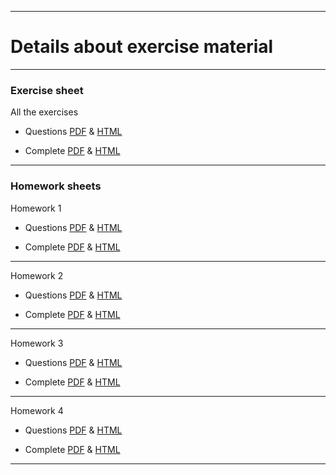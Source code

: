 <!-- -------------------------------------------------------------------------------- -->

<!-- Copyright 2023 Georgios Karagiannis -->

<!-- georgios.karagiannis@durham.ac.uk -->
<!-- Associate Professor -->
<!-- Department of Mathematical Sciences, Durham University, Durham,  UK  -->

<!-- This file is part of Machine_Learning_and_Neural_Networks_III_Epiphany_2023 -->
<!-- which is the material of the course -->
<!-- MATH4341: Spatio-Temporal Statistics -->
<!-- Epiphany term -->
<!-- taught by Georgios P. Katagiannis in the Department of Mathematical Sciences   -->
<!-- in the University of Durham  in Michaelmas term in 2023 -->

<!-- Spatio-Temporal_Statistics_Michaelmas_2023 is free software: -->
<!-- you can redistribute it and/or modify it-->
<!-- under the terms of the GNU General Public License as published by -->
<!-- the Free Software Foundation version 3 of the License. -->

<!-- Spatio-Temporal_Statistics_Michaelmas_2023 is distributed ->
<!-- in the hope that it will be useful, -->
<!-- but WITHOUT ANY WARRANTY; without even the implied warranty of -->
<!-- MERCHANTABILITY or FITNESS FOR A PARTICULAR PURPOSE.  See the -->
<!-- GNU General Public License for more details. -->

<!-- You should have received a copy of the GNU General Public License -->
<!-- along with Machine_Learning_and_Neural_Networks_III_Epiphany_2023 -->
<!-- If not, see <http://www.gnu.org/licenses/>. -->

<!-- -------------------------------------------------------------------------------- -->

------------------------------------------------------------------------

# Details about exercise material 

------------------------------------------------------------------------

### Exercise sheet

All the exercises  

+ Questions [PDF](https://github.com/georgios-stats/Spatio-Temporal_Statistics_Michaelmas_2023/blob/main/Exercises/Exercise_sheet_questions.pdf) & [HTML](https://htmlpreview.github.io/?https://github.com/georgios-stats/Spatio-Temporal_Statistics_Michaelmas_2023/blob/main/Exercises/Exercise_sheet_questions_xhtml/Exercise_sheet_questions.xhtml)  

+ Complete [PDF](https://github.com/georgios-stats/Spatio-Temporal_Statistics_Michaelmas_2023/blob/main/Exercises/Exercise_sheet_complete.pdf) & [HTML](https://htmlpreview.github.io/?https://github.com/georgios-stats/Spatio-Temporal_Statistics_Michaelmas_2023/blob/main/Exercises/Exercise_sheet_complete_xhtml/Exercise_sheet_complete.xhtml)  


------------------------------------------------------------------------


### Homework sheets

Homework 1  

+ Questions [PDF](https://github.com/georgios-stats/Spatio-Temporal_Statistics_Michaelmas_2023/blob/main/Exercises/Homework_1_questions.pdf) & [HTML](https://htmlpreview.github.io/?https://github.com/georgios-stats/Spatio-Temporal_Statistics_Michaelmas_2023/blob/main/Exercises/Homework_1_questions_xhtml/Homework_1_questions_xhtml)  

+ Complete [PDF](https://github.com/georgios-stats/Spatio-Temporal_Statistics_Michaelmas_2023/blob/main/Exercises/Homework_1_complete.pdf) & [HTML](https://htmlpreview.github.io/?https://github.com/georgios-stats/Spatio-Temporal_Statistics_Michaelmas_2023/blob/main/Exercises/Homework_1_complete_xhtml/Homework_1_complete.xhtml)   

------------------------------------------------------------------------

Homework 2  

+ Questions [PDF](https://github.com/georgios-stats/Spatio-Temporal_Statistics_Michaelmas_2023/blob/main/Exercises/Homework_2_questions.pdf) & [HTML](https://htmlpreview.github.io/?https://github.com/georgios-stats/Spatio-Temporal_Statistics_Michaelmas_2023/blob/main/Exercises/Homework_2_questions_xhtml/Homework_2_questions_xhtml)  

+ Complete [PDF](https://github.com/georgios-stats/Spatio-Temporal_Statistics_Michaelmas_2023/blob/main/Exercises/Homework_2_complete.pdf) & [HTML](https://htmlpreview.github.io/?https://github.com/georgios-stats/Spatio-Temporal_Statistics_Michaelmas_2023/blob/main/Exercises/Homework_2_complete_xhtml/Homework_2_complete.xhtml)   

------------------------------------------------------------------------

Homework 3  

+ Questions [PDF](https://github.com/georgios-stats/Spatio-Temporal_Statistics_Michaelmas_2023/blob/main/Exercises/Homework_3_questions.pdf) & [HTML](https://htmlpreview.github.io/?https://github.com/georgios-stats/Spatio-Temporal_Statistics_Michaelmas_2023/blob/main/Exercises/Homework_3_questions_xhtml/Homework_3_questions_xhtml)  

+ Complete [PDF](https://github.com/georgios-stats/Spatio-Temporal_Statistics_Michaelmas_2023/blob/main/Exercises/Homework_3_complete.pdf) & [HTML](https://htmlpreview.github.io/?https://github.com/georgios-stats/Spatio-Temporal_Statistics_Michaelmas_2023/blob/main/Exercises/Homework_3_complete_xhtml/Homework_3_complete.xhtml)   

------------------------------------------------------------------------

Homework 4  

+ Questions [PDF](https://github.com/georgios-stats/Spatio-Temporal_Statistics_Michaelmas_2023/blob/main/Exercises/Homework_4_questions.pdf) & [HTML](https://htmlpreview.github.io/?https://github.com/georgios-stats/Spatio-Temporal_Statistics_Michaelmas_2023/blob/main/Exercises/Homework_4_questions_xhtml/Homework_4_questions_xhtml)  

+ Complete [PDF](https://github.com/georgios-stats/Spatio-Temporal_Statistics_Michaelmas_2023/blob/main/Exercises/Homework_4_complete.pdf) & [HTML](https://htmlpreview.github.io/?https://github.com/georgios-stats/Spatio-Temporal_Statistics_Michaelmas_2023/blob/main/Exercises/Homework_4_complete_xhtml/Homework_4_complete.xhtml)   

------------------------------------------------------------------------



